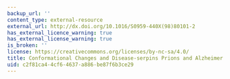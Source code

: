 ```yaml
---
backup_url: ''
content_type: external-resource
external_url: http://dx.doi.org/10.1016/S0959-440X(98)80101-2
has_external_licence_warning: true
has_external_license_warning: true
is_broken: ''
license: https://creativecommons.org/licenses/by-nc-sa/4.0/
title: Conformational Changes and Disease-serpins Prions and Alzheimer's
uid: c2f81ca4-4cf6-4637-a886-be87f6b3ce29
---
```

